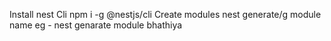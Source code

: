 Install nest Cli 
                                              npm i -g @nestjs/cli
Create modules
                                            nest generate/g module name
                                            eg - nest genarate module bhathiya

                                            